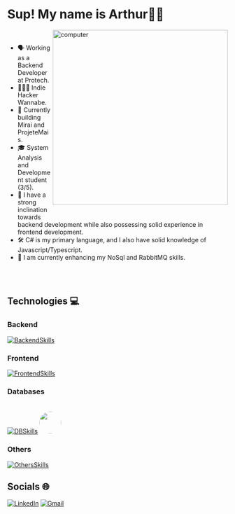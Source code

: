 # Sup! My name is <strong>Arthur</strong>👋🏾

<img src="https://raw.githubusercontent.com/MicaelliMedeiros/micaellimedeiros/master/image/computer-illustration.png" alt="computer" width="400px" align="right" style="margin-bottom: 20px;">


<br>

- 🗣️ Working as a Backend Developer at Protech.
- 👨🏿‍💻 Indie Hacker Wannabe.
- 🌳 Currently building Mirai and ProjeteMais.
- 🎓 System Analysis and Development student (3/5). 
- 👀 I have a strong inclination towards backend development while also possessing solid experience in frontend development.
- 🛠️ C# is my primary language, and I also have solid knowledge of Javascript/Typescript.
- 🌱 I am currently enhancing my NoSql and RabbitMQ skills.

<br>
<br>

## Technologies 💻
  
### Backend
[![BackendSkills](https://skillicons.dev/icons?i=cs,go,dotnet,nodejs&theme=light)](https://skillicons.dev)
  
### Frontend
[![FrontendSkills](https://skillicons.dev/icons?i=ts,html,css,angular)](https://skillicons.dev)

### Databases
[![DBSkills](https://skillicons.dev/icons?i=sqlite,mysql,postgres&theme=light)](https://skillicons.dev)
<img src="https://github.com/marwin1991/profile-technology-icons/assets/19180175/3b371807-db7c-45b4-8720-c0cfc901680a" width="50px" style="border-radius: 50%; margin-top: 20px;" />

### Others
[![OthersSkills](https://skillicons.dev/icons?i=docker,linux,ubuntu&theme=light)](https://skillicons.dev)

## Socials 🌐
[![LinkedIn](https://skillicons.dev/icons?i=linkedin)](https://linkedin.com/in/arthur-amorim-bs)
[![Gmail](https://skillicons.dev/icons?i=gmail)](mailto:arthur.amorim10@gmail.com)
